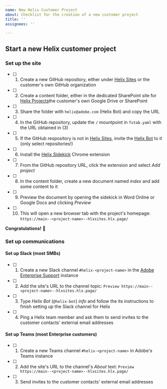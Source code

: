 ```yaml
---
name: New Helix Customer Project
about: Checklist for the creation of a new customer project
title: ''
assignees: ''

---
```


## Start a new Helix customer project

### Set up the site

- [ ] 1. Create a new GitHub repository, either under [Helix Sites](https://github.com/organizations/hlxsites/repositories/new) or the customer's own GitHub organization
- [ ] 2. Create a content folder, either in the dedicated SharePoint site for [Helix Projects](https://adobe.sharepoint.com/sites/HelixProjects/Shared%20Documents/Forms/AllItems.aspx?id=%2Fsites%2FHelixProjects%2FShared%20Documents%2Fsites)the customer's own Google Drive or SharePoint
- [ ] 3. Share the folder with `helix@adobe.com` (Helix Bot) and copy the URL
- [ ] 4. In the GitHub repository, update the `/` mountpoint in `fstab.yaml` with the URL obtained in (3)
- [ ] 5. If the GitHub respository is not in [Helix Sites](https://github.com/organizations/hlxsites/repositories/new), invite the [Helix Bot](https://github.com/apps/helix-bot/installations/new) to it (only select repositories!)
- [ ] 6. Install the [Helix Sidekick](https://chrome.google.com/webstore/detail/helix-sidekick-beta/ccfggkjabjahcjoljmgmklhpaccedipo) Chrome extension
- [ ] 7. From the GitHub repository URL, click the extension and select _Add project_
- [ ] 8. In the content folder, create a new document named _index_ and add some content to it
- [ ] 9. Preview the document by opening the sidekick in Word Online or Google Docs and clicking _Preview_
- [ ] 10. This will open a new browser tab with the project's homepage: `https://main--<project-name>--hlxsites.hlx.page/`

**Congratulations!** 🎉

### Set up communications

#### Set up Slack (most SMBs)

- [ ] 1. Create a new Slack channel `#helix-<project-name>` in the [Adobe Enterprise Support](https://adobeenterpri-izr7089.slack.com) instance
- [ ] 2. Add the site's URL to the channel topic: `Preview https://main--<project-name>--hlxsites.hlx.page/`
- [ ] 3. Type _Helix Bot_ (`@helix-bot`) _info_ and follow the its instructions to finish setting up the Slack channel for Helix
- [ ] 4. Ping a Helix team member and ask them to send invites to the customer contacts' external email addresses

#### Set up Teams (most Enterprise customers)

- [ ] 1. Create a new Teams channel `#helix-<project-name>` in Adobe's Teams instance
- [ ] 2. Add the site's URL to the channel's _About_ text: `Preview https://main--<project-name>--hlxsites.hlx.page/`
- [ ] 3. Send invites to the customer contacts' external email addresses
